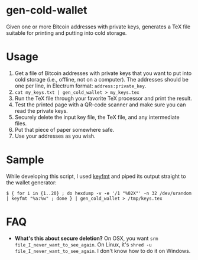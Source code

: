 gen-cold-wallet
===============

Given one or more Bitcoin addresses with private keys, generates a TeX file suitable for printing and putting into cold storage.

Usage
=====

1. Get a file of Bitcoin addresses with private keys that you want to put into cold storage (i.e., offline, not on a computer). The addresses should be one per line, in Electrum format: `address:private_key`.
2. `cat my_keys.txt | gen_cold_wallet > my_keys.tex`
3. Run the TeX file through your favorite TeX processor and print the result.
4. Test the printed page with a QR-code scanner and make sure you can read the private keys.
5. Securely delete the input key file, the TeX file, and any intermediate files.
6. Put that piece of paper somewhere safe.
7. Use your addresses as you wish.

Sample
======

While developing this script, I used [keyfmt](https://github.com/bkkcoins/misc/blob/master/keyfmt/keyfmt) and piped its output straight to the wallet generator:

`$ { for i in {1..20} ; do hexdump -v -e '/1 "%02X"' -n 32 /dev/urandom | keyfmt "%a:%w" ; done } |
gen_cold_wallet > /tmp/keys.tex`

FAQ
===

* **What's this about secure deletion?** On OSX, you want `srm file_I_never_want_to_see_again`. On Linux, it's `shred -u file_I_never_want_to_see_again`. I don't know how to do it on Windows.
